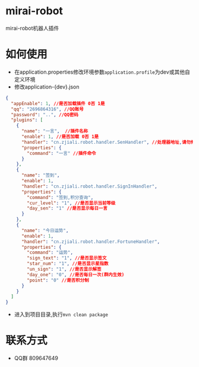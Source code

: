 # mirai-robot
mirai-robot机器人插件
# 如何使用
- 在application.properties修改环境参数``application.profile``为dev或其他自定义环境
- 修改application-{dev}.json
```json
{
  "appEnable": 1, //是否加载插件 0否 1是
  "qq": "2696864316", //QQ账号
  "password": "..", //QQ密码
  "plugins": [
    {
      "name": "一言",  //插件名称
      "enable": 1, //是否加载 0否 1是
      "handler": "cn.zjiali.robot.handler.SenHandler", //处理器地址,请勿修改
      "properties": {
        "command": "一言" //插件命令
      }
    },
    {
      "name": "签到",
      "enable": 1,
      "handler": "cn.zjiali.robot.handler.SignInHandler",
      "properties": {
        "command": "签到,积分查询",
        "cur_level": "1", //是否显示当前等级
        "day_sen": "1" //是否显示每日一言
      }
    },
    {
      "name": "今日运势",
      "enable": 1,
      "handler": "cn.zjiali.robot.handler.FortuneHandler",
      "properties": {
        "command": "运势",
        "sign_text": "1", //是否显示签文
        "star_num": "1", //是否显示星指数
        "un_sign": "1", //是否显示解签
        "day_one": "0", //是否每日一次(群内生效)
        "point": "0" //是否积分制
      }
    }
  ]
}

```

- 进入到项目目录,执行``mvn clean package``

# 联系方式
- QQ群 809647649
